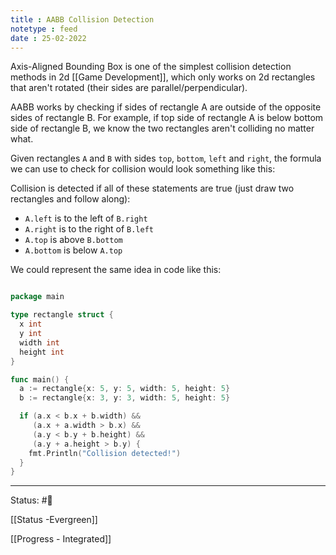 ```yaml
---
title : AABB Collision Detection
notetype : feed
date : 25-02-2022
---
```


Axis-Aligned Bounding Box is one of the simplest collision detection methods in 2d [[Game Development]], which only works on 2d rectangles that aren't rotated (their sides are parallel/perpendicular).

AABB works by checking if sides of rectangle A are outside of the opposite sides of rectangle B. For example, if top side of rectangle A is below bottom side of rectangle B, we know the two rectangles aren't colliding no matter what.

Given rectangles `A` and `B` with sides `top`, `bottom`, `left` and `right`, the formula we can use to check for collision would look something like this:

Collision is detected if all of these statements are true (just draw two rectangles and follow along):
- `A.left`  is to the left of `B.right`  
- `A.right` is to the right of `B.left` 
- `A.top` is above `B.bottom` 
- `A.bottom` is below `A.top`

We could represent the same idea in code like this:

```go

package main

type rectangle struct {
  x int
  y int
  width int
  height int
}

func main() {
  a := rectangle{x: 5, y: 5, width: 5, height: 5}
  b := rectangle{x: 3, y: 3, width: 5, height: 5}

  if (a.x < b.x + b.width) && 
     (a.x + a.width > b.x) && 
     (a.y < b.y + b.height) && 
     (a.y + a.height > b.y) {
	fmt.Println("Collision detected!")
  }
}


```

-----

Status: #🌲 

[[Status -Evergreen]]

[[Progress - Integrated]]




